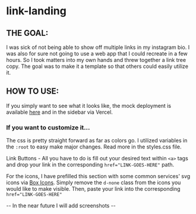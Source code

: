 # link-landing

## THE GOAL:
I was sick of not being able to show off multiple links in my instagram bio. I was also for sure not going to use a web app that I could recreate in a few hours.
So I took matters into my own hands and threw together a link tree copy. The goal was to make it a template so that others could easily utilize it.

## HOW TO USE:
If you simply want to see what it looks like, the mock deployment is available [here](https://link-landing-q5ba98cqg-taylorwaddell.vercel.app/) and in the sidebar via Vercel.
  

### If you want to customize it...
The css is pretty straight forward as far as colors go. I utilized variables in the `:root` to easy make major changes.
Read more in the styles.css file.


Link Buttons - All you have to do is fill out your desired text within `<a>` tags and drop your link in the corresponding `href="LINK-GOES-HERE"` path.


For the icons, I have prefilled this section with some common services' svg icons via [Box Icons](https://boxicons.com/). Simply remove the `d-none` class
from the icons you would like to make visible. Then, paste your link into the corresponding `href="LINK-GOES-HERE"`

-- In the near future I will add screenshots --
